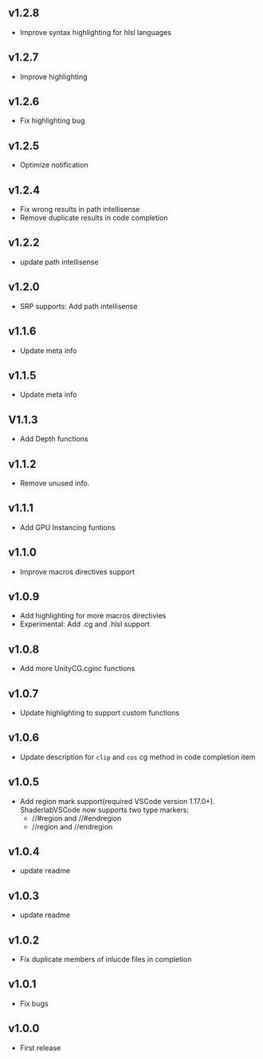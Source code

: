 ## v1.2.8

- Improve syntax highlighting for hlsl languages

## v1.2.7

- Improve highlighting

## v1.2.6

- Fix highlighting bug

## v1.2.5

- Optimize notification

## v1.2.4

- Fix wrong results in path intellisense
- Remove duplicate results in code completion

## v1.2.2

- update path intellisense

## v1.2.0

- SRP supports: Add path intellisense

## v1.1.6

- Update meta info

## v1.1.5

- Update meta info

## V1.1.3

- Add Depth functions

## v1.1.2

- Remove unused info.

## v1.1.1
- Add GPU Instancing funtions

## v1.1.0
- Improve macros directives support

## v1.0.9
- Add highlighting for more macros directivies
- Experimental: Add .cg and .hlsl support

## v1.0.8
- Add more UnityCG.cginc functions

## v1.0.7
- Update highlighting to support custom functions

## v1.0.6
- Update description for `clip` and `cos` cg method in code completion item

## v1.0.5
- Add region mark support(required VSCode version 1.17.0+). ShaderlabVSCode now supports two type markers:
    - //#region and //#endregion
    - //region and //endregion

## v1.0.4
- update readme

## v1.0.3
- update readme

## v1.0.2
- Fix duplicate members of inlucde files in completion

## v1.0.1
- Fix bugs

## v1.0.0
- First release